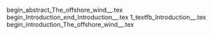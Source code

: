 begin_abstract_The_offshore_wind__.tex
begin_Introduction_end_Introduction__.tex
1_textfb_Introduction__.tex
begin_introduction_The_offshore_wind__.tex
